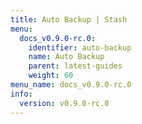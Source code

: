```yaml
---
title: Auto Backup | Stash
menu:
  docs_v0.9.0-rc.0:
    identifier: auto-backup
    name: Auto Backup
    parent: latest-guides
    weight: 60
menu_name: docs_v0.9.0-rc.0
info:
  version: v0.9.0-rc.0
---
```


